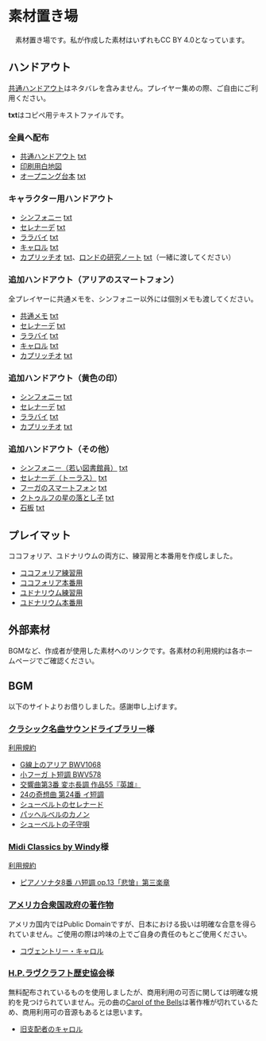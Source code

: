 # 素材置き場
　素材置き場です。私が作成した素材はいずれもCC BY 4.0となっています。

## ハンドアウト
[共通ハンドアウト](resources/HandOuts/CommonHandOut.pdf)はネタバレを含みません。プレイヤー集めの際、ご自由にご利用ください。

**txt**はコピペ用テキストファイルです。

### 全員へ配布
- [共通ハンドアウト](resources/HandOuts/CommonHandOut.pdf) [txt](resources/HandOuts/txt/CommonHandOut.txt)
- [印刷用白地図](resources/Handouts/MapForPrint.pdf)
- [オープニング台本](resources/Handouts/Opening.pdf) [txt](resources/HandOuts/txt/Opening.txt)

###  キャラクター用ハンドアウト
- [シンフォニー](resources/HandOuts/1_PCHandOut/PC1_Symphony.pdf) [txt](resources/HandOuts/txt/PC1_Symphony.txt)
- [セレナーデ](resources/HandOuts/1_PCHandOut/PC2_Serenade.pdf) [txt](resources/HandOuts/txt/PC2_Serenade.txt)
- [ララバイ](resources/HandOuts/1_PCHandOut/PC3_Lullaby.pdf) [txt](resources/HandOuts/txt/PC3_Lullaby.txt)
- [キャロル](resources/HandOuts/1_PCHandOut/PC4_Carol.pdf) [txt](resources/HandOuts/txt/PC4_Carol.txt)
- [カプリッチオ](resources/HandOuts/1_PCHandOut/PC5_Capriccio.pdf) [txt](resources/HandOuts/txt/PC5_Capriccio.txt)、[ロンドの研究ノート](resources/HandOuts/1_PCHandOut/Rondo_research_note.pdf) [txt](resources/HandOuts/txt/Rondo_research_note.txt)（一緒に渡してください）

### 追加ハンドアウト（アリアのスマートフォン）
全プレイヤーに共通メモを、シンフォニー以外には個別メモも渡してください。

- [共通メモ](resources/HandOuts/2_Aria_Memo/Aria_Memo_Common.pdf) [txt](resources/HandOuts/txt/Aria_Memo_Common.txt)
- [セレナーデ](resources/HandOuts/2_Aria_Memo/Aria_Memo_PC2_Serenade.pdf) [txt](resources/HandOuts/txt/Aria_Memo_PC2_Serenade.txt)
- [ララバイ](resources/HandOuts/2_Aria_Memo/Aria_Memo_PC3_Lullaby.pdf) [txt](resources/HandOuts/txt/Aria_Memo_PC3_Lullaby.txt)
- [キャロル](resources/HandOuts/2_Aria_Memo/Aria_Memo_PC4_Carol.pdf) [txt](resources/HandOuts/txt/Aria_Memo_PC4_Carol.txt)
- [カプリッチオ](resources/HandOuts/2_Aria_Memo/Aria_Memo_PC5_Capriccio.pdf) [txt](resources/HandOuts/txt/Aria_Memo_PC5_Capriccio.txt)

### 追加ハンドアウト（黄色の印）
- [シンフォニー](resources/HandOuts/3_Yellow_Sign/Yellow_Sign_PC1_Symphony.pdf) [txt](resources/HandOuts/txt/Yellow_Sign_PC1_Symphony.txt)
- [セレナーデ](resources/HandOuts/3_Yellow_Sign/Yellow_Sign_PC2_Serenade.pdf) [txt](resources/HandOuts/txt/Yellow_Sign_PC2_Serenade.txt)
- [ララバイ](resources/HandOuts/3_Yellow_Sign/Yellow_Sign_PC3_Lullaby.pdf) [txt](resources/HandOuts/txt/Yellow_Sign_PC3_Lullaby.txt)
- [カプリッチオ](resources/HandOuts/3_Yellow_Sign/Yellow_Sign_PC5_Capriccio.pdf) [txt](resources/HandOuts/txt/Yellow_Sign_PC5_Capriccio.txt)

### 追加ハンドアウト（その他）
- [シンフォニー（若い図書館員）](resources/HandOuts/4_Other_Additional/Additional_Info_PC1_Symphony.pdf) [txt](resources/HandOuts/txt/Additional_Info_PC1_Symphony.txt)
- [セレナーデ（トーラス）](resources/HandOuts/4_Other_Additional/Additional_Info_PC2_Serenade.pdf) [txt](resources/HandOuts/txt/Additional_Info_PC2_Serenade.txt)
- [フーガのスマートフォン](resources/HandOuts/4_Other_Additional/Fuga_Smartphone.pdf) [txt](resources/HandOuts/txt/Fuga_Smartphone.txt)
- [クトゥルフの星の落とし子](resources/HandOuts/4_Other_Additional/StarSpawnOfCthulhu.pdf) [txt](resources/HandOuts/txt/StarSpawnOfCthulhu.txt)
- [石板](resources/HandOuts/4_Other_Additional/TheStele.pdf) [txt](resources/HandOuts/txt/TheStele.txt)

## プレイマット
ココフォリア、ユドナリウムの両方に、練習用と本番用を作成しました。

- [ココフォリア練習用](https://drive.google.com/file/d/1S7s6l9p6TWkl_tP0ugp6ZICPuw4VmAi1/view?usp=sharing)
- [ココフォリア本番用](https://drive.google.com/file/d/1CXjoZzjglGF_JMq50Wf2uJI9PdbHhRhU/view?usp=sharing)
- [ユドナリウム練習用](https://drive.google.com/file/d/1bcFbPqDETO440ykwcoIWLw6G6X4HlQVe/view?usp=sharing)
- [ユドナリウム本番用](https://drive.google.com/file/d/1u3jljBxhDQ5eOHWzyM-Bfv4AR7zknQPU/view?usp=sharing)

## 外部素材
BGMなど、作成者が使用した素材へのリンクです。各素材の利用規約は各ホームページでご確認ください。
## BGM
以下のサイトよりお借りしました。感謝申し上げます。

### [クラシック名曲サウンドライブラリー](http://classical-sound.seesaa.net/)様
[利用規約](http://andotowa.quu.cc/about.html)

- [G線上のアリア BWV1068](http://classical-sound.seesaa.net/article/470966445.html)
- [小フーガ ト短調 BWV578](http://classical-sound.seesaa.net/article/218983440.html)
- [交響曲第3番 変ホ長調 作品55『英雄』](http://classical-sound.seesaa.net/article/465448569.html)
- [24の奇想曲 第24番 イ短調](http://classical-sound.seesaa.net/article/217720806.html)
- [シューベルトのセレナード](http://classical-sound.seesaa.net/article/210779741.html)
- [パッヘルベルのカノン](http://classical-sound.seesaa.net/article/472845789.html)
- [シューベルトの子守唄](http://classical-sound.seesaa.net/article/210855449.html)

### [Midi Classics by Windy](https://windy-vis.com/art/classic-midi/ent5.htm)様
[利用規約](https://windy-vis.com/art/download/index.html)

- [ピアノソナタ8番 ハ短調 op.13「悲愴」第三楽章](https://windy-vis.com/art/viewer/Beethoven_Pathetique3.htm)

### [アメリカ合衆国政府の著作物](https://ja.wikipedia.org/wiki/%E3%82%A2%E3%83%A1%E3%83%AA%E3%82%AB%E5%90%88%E8%A1%86%E5%9B%BD%E6%94%BF%E5%BA%9C%E3%81%AE%E8%91%97%E4%BD%9C%E7%89%A9)
アメリカ国内ではPublic Domainですが、日本における扱いは明確な合意を得られていません。ご使用の際は吟味の上でご自身の責任のもとご使用ください。

- [コヴェントリー・キャロル](https://ja.wikipedia.org/wiki/%E3%83%95%E3%82%A1%E3%82%A4%E3%83%AB:U.S._Army_Band_-_Coventry_Carol.ogg)

### [H.P.ラヴクラフト歴史協会](https://www.hplhs.org/)様
無料配布されているものを使用しましたが、商用利用の可否に関しては明確な規約を見つけられていません。元の曲の[Carol of the Bells](https://ja.wikipedia.org/wiki/%E3%82%AD%E3%83%A3%E3%83%AD%E3%83%AB%E3%83%BB%E3%82%AA%E3%83%96%E3%83%BB%E3%82%B6%E3%83%BB%E3%83%99%E3%83%AB)は著作権が切れているため、商用利用可の音源もあるとは思います。

- [旧支配者のキャロル](https://store.hplhs.org/products/a-very-scary-solstice)
